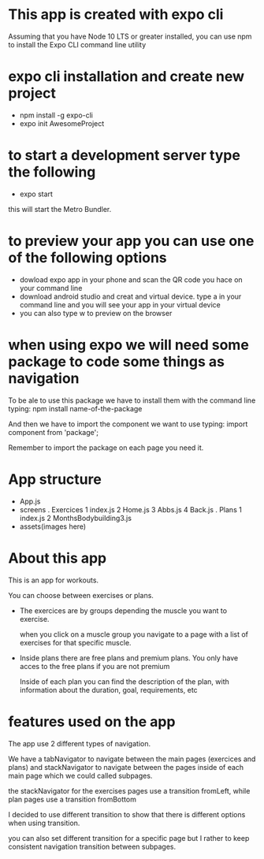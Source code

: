# This app is created with expo cli 
Assuming that you have Node 10 LTS or greater installed, you can use npm to install the Expo CLI command line utility

# expo cli installation and create new project

- npm install -g expo-cli
- expo init AwesomeProject

# to start a development server type the following

- expo start

this will start the Metro Bundler.

# to preview your app you can use one of the following options

- dowload expo app in your phone and scan the QR code you hace on your command line
- download android studio and creat and virtual device. type a in your command line and you will see your app in your virtual device
- you can also type w to preview on the browser

# when using expo we will need some package to code some things as navigation
To be ale to use this package we have to install them with the command line typing: npm install name-of-the-package

And then we have to import the component we want to use typing: import component from 'package';

Remember to import the package on each page you need it.

# App structure

- App.js
- screens
  . Exercices
    1 index.js
    2 Home.js
    3 Abbs.js
    4 Back.js
  . Plans
    1 index.js
    2 MonthsBodybuilding3.js
- assets(images here)

# About this app

This is an app for workouts.

You can choose between exercises or  plans.

- The exercices are by groups depending the muscle you want to exercise.

  when you click on a muscle group you navigate to a page with a list of exercises for that specific muscle.

- Inside plans there are free plans and premium plans. You only have acces to the free plans if you are not premium

  Inside of each plan you can find the description of the plan, with information about the duration, goal, requirements, etc


# features used on the app

The app use 2 different types of navigation.

We have a tabNavigator to navigate between the main pages (exercices and plans) and stackNavigator to navigate between the pages inside of each main page which we could called subpages.

the stackNavigator for the exercises pages use a transition fromLeft, while plan pages use a transition fromBottom

I decided to use different transition to show that there is different options when using transition.

you can also set different transition for a specific page but I rather to keep consistent navigation transition between subpages.
